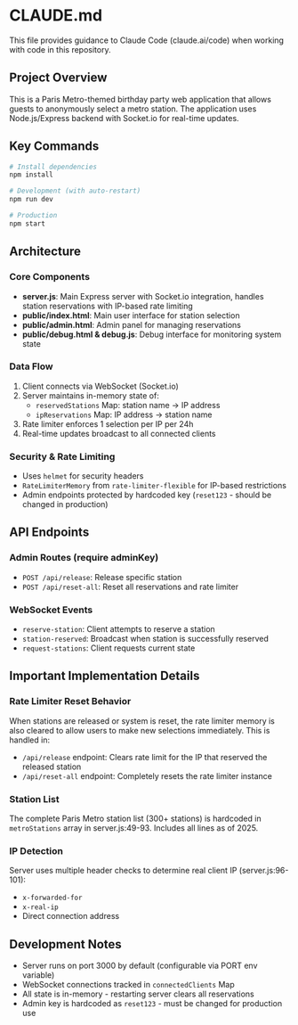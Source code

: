 # CLAUDE.md

This file provides guidance to Claude Code (claude.ai/code) when working with code in this repository.

## Project Overview
This is a Paris Metro-themed birthday party web application that allows guests to anonymously select a metro station. The application uses Node.js/Express backend with Socket.io for real-time updates.

## Key Commands

```bash
# Install dependencies
npm install

# Development (with auto-restart)
npm run dev

# Production
npm start
```

## Architecture

### Core Components
- **server.js**: Main Express server with Socket.io integration, handles station reservations with IP-based rate limiting
- **public/index.html**: Main user interface for station selection
- **public/admin.html**: Admin panel for managing reservations
- **public/debug.html & debug.js**: Debug interface for monitoring system state

### Data Flow
1. Client connects via WebSocket (Socket.io)
2. Server maintains in-memory state of:
   - `reservedStations` Map: station name → IP address
   - `ipReservations` Map: IP address → station name
3. Rate limiter enforces 1 selection per IP per 24h
4. Real-time updates broadcast to all connected clients

### Security & Rate Limiting
- Uses `helmet` for security headers
- `RateLimiterMemory` from `rate-limiter-flexible` for IP-based restrictions
- Admin endpoints protected by hardcoded key (`reset123` - should be changed in production)

## API Endpoints

### Admin Routes (require adminKey)
- `POST /api/release`: Release specific station
- `POST /api/reset-all`: Reset all reservations and rate limiter

### WebSocket Events
- `reserve-station`: Client attempts to reserve a station
- `station-reserved`: Broadcast when station is successfully reserved
- `request-stations`: Client requests current state

## Important Implementation Details

### Rate Limiter Reset Behavior
When stations are released or system is reset, the rate limiter memory is also cleared to allow users to make new selections immediately. This is handled in:
- `/api/release` endpoint: Clears rate limit for the IP that reserved the released station
- `/api/reset-all` endpoint: Completely resets the rate limiter instance

### Station List
The complete Paris Metro station list (300+ stations) is hardcoded in `metroStations` array in server.js:49-93. Includes all lines as of 2025.

### IP Detection
Server uses multiple header checks to determine real client IP (server.js:96-101):
- `x-forwarded-for`
- `x-real-ip`
- Direct connection address

## Development Notes

- Server runs on port 3000 by default (configurable via PORT env variable)
- WebSocket connections tracked in `connectedClients` Map
- All state is in-memory - restarting server clears all reservations
- Admin key is hardcoded as `reset123` - must be changed for production use